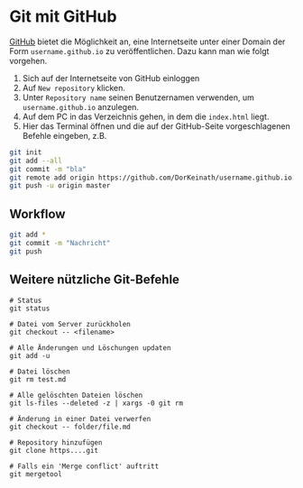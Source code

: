 # Git mit GitHub

[GitHub](https://github.com/) bietet die Möglichkeit an, eine Internetseite unter einer Domain der Form `username.github.io` zu veröffentlichen. Dazu kann man wie folgt vorgehen.

1. Sich auf der Internetseite von GitHub einloggen
1. Auf `New repository` klicken.
1. Unter `Repository name` seinen Benutzernamen verwenden, um `username.github.io` anzulegen.
1. Auf dem PC in das Verzeichnis gehen, in dem die `index.html` liegt.
1. Hier das Terminal öffnen und die auf der GitHub-Seite vorgeschlagenen Befehle eingeben, z.B.

```bash
git init
git add --all
git commit -m "bla"
git remote add origin https://github.com/DorKeinath/username.github.io.git
git push -u origin master
```

## Workflow

```bash
git add *
git commit -m "Nachricht"
git push

```

## Weitere nützliche Git-Befehle

```
# Status
git status

# Datei vom Server zurückholen
git checkout -- <filename>

# Alle Änderungen und Löschungen updaten
git add -u

# Datei löschen
git rm test.md

# Alle gelöschten Dateien löschen
git ls-files --deleted -z | xargs -0 git rm

# Änderung in einer Datei verwerfen
git checkout -- folder/file.md

# Repository hinzufügen
git clone https....git

# Falls ein 'Merge conflict' auftritt
git mergetool

```
